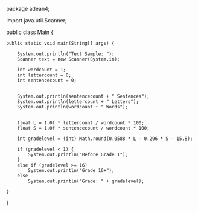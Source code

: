 package adean4;

import java.util.Scanner;

public class Main {

    public static void main(String[] args) {

        System.out.println("Text Sample: ");
        Scanner text = new Scanner(System.in);

        int wordcount = 1;
        int lettercount = 0;
        int sentencecount = 0;


        System.out.println(sentencecount + " Sentences");
        System.out.println(lettercount + " Letters");
        System.out.println(wordcount + " Words");


        float L = 1.0f * lettercount / wordcount * 100;
        float S = 1.0f * sentencecount / wordcount * 100;

        int gradelevel = (int) Math.round(0.0588 * L - 0.296 * S - 15.8);

        if (gradelevel < 1) {
            System.out.println("Before Grade 1");
        }
        else if (gradelevel >= 16)
            System.out.println("Grade 16+");
        else
            System.out.println("Grade: " + gradelevel);

    }
}
